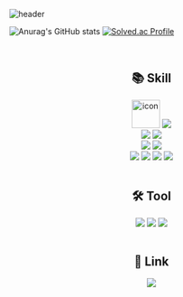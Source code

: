 ![header](https://capsule-render.vercel.app/api?type=soft&color=006400&text=%20Welcome%20To%20My%20GitHub%20🙂&height=120&fontSize=50&fontColor=ffffff)

![Anurag's GitHub stats](https://github-readme-stats.vercel.app/api?username=yonghyeonpark&show_icons=true&theme=merko) [![Solved.ac Profile](http://mazassumnida.wtf/api/v2/generate_badge?boj=zigugu)](https://solved.ac/zigugu/)

<br>

<h2 align="center">📚 Skill</h2>
<div align="center">
  <img src="https://techstack-generator.vercel.app/java-icon.svg" alt="icon" width="50" height="50" /> <img src="https://img.shields.io/badge/JAVA-007396?style=for-the-badge&logo=Java&logoColor=white"/> <br>
  <img src="https://img.shields.io/badge/Spring-6DB33F?style=for-the-badge&logo=Spring&logoColor=white"> <img src="https://img.shields.io/badge/springboot-6DB33F?style=for-the-badge&logo=springboot&logoColor=white"> <br>
  <img src="https://img.shields.io/badge/MySQL-4479A1?style=for-the-badge&logo=MySQL&logoColor=white"> <img src="https://img.shields.io/badge/redis-FF4438?style=for-the-badge&logo=redis&logoColor=white"> <br>
  <img src="https://img.shields.io/badge/amazonwebservices-232F3E?style=for-the-badge&logo=amazonwebservices&logoColor=white"/> <img src="https://img.shields.io/badge/nginx-009639?style=for-the-badge&logo=nginx&logoColor=white"/>
  <img src="https://img.shields.io/badge/docker-2496ED?style=for-the-badge&logo=docker&logoColor=white"/> <img src="https://img.shields.io/badge/githubactions-2088FF?style=for-the-badge&logo=githubactions&logoColor=white"/> 
</div>

<br>
<h2 align="center">🛠️ Tool</h2>
<div align="center">
  <img src="https://img.shields.io/badge/git-F05032?style=for-the-badge&logo=Git&logoColor=white"/>
  <img src="https://img.shields.io/badge/github-181717?style=for-the-badge&logo=github&logoColor=white"/>
  <img src="https://img.shields.io/badge/intellij-000000?style=for-the-badge&logo=intellijidea&logoColor=white"/>
</div>
<br>

<h2 align="center">🔗 Link</h2>
<div align="center">
  <a href="https://velog.io/@yongh/posts"><img src="https://img.shields.io/badge/velog-20C997?style=for-the-badge&logo=Velog&logoColor=white"/></a>
</div>

